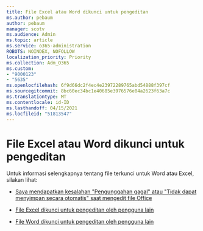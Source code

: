 ```yaml
---
title: File Excel atau Word dikunci untuk pengeditan
ms.author: pebaum
author: pebaum
manager: scotv
ms.audience: Admin
ms.topic: article
ms.service: o365-administration
ROBOTS: NOINDEX, NOFOLLOW
localization_priority: Priority
ms.collection: Adm_O365
ms.custom:
- "9000123"
- "5635"
ms.openlocfilehash: 6f9d66dc2f4ec4e23972289765abd54888f397cf
ms.sourcegitcommit: 8bc60ec34bc1e40685e3976576e04a2623f63a7c
ms.translationtype: MT
ms.contentlocale: id-ID
ms.lasthandoff: 04/15/2021
ms.locfileid: "51813547"
---
```

# <a name="excel-or-word-files-are-locked-for-editing"></a>File Excel atau Word dikunci untuk pengeditan

Untuk informasi selengkapnya tentang file terkunci untuk Word atau Excel, silakan lihat:

- [Saya mendapatkan kesalahan "Pengunggahan gagal" atau "Tidak dapat menyimpan secara otomatis" saat mengedit file Office](https://support.office.com/article/i-got-an-upload-failed-or-couldn-t-save-automatically-error-while-editing-an-office-file-93a14d34-88e3-4a91-9eef-58cc541d31f8)

- [File Excel dikunci untuk pengeditan oleh pengguna lain](https://support.office.com/article/Excel-file-is-locked-for-editing-by-another-user-6fa93887-2c2c-45f0-abcc-31b04aed68b3)

- [File Word dikunci untuk pengeditan oleh pengguna lain](https://support.microsoft.com/help/313472/the-document-is-locked-for-editing-by-another-user-error-message-when)
